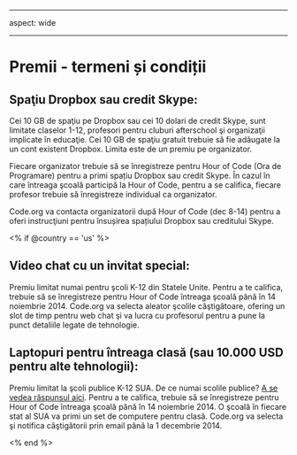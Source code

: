 * * *

aspect: wide

* * *

# Premii - termeni și condiții

## Spaţiu Dropbox sau credit Skype:

Cei 10 GB de spaţiu pe Dropbox sau cei 10 dolari de credit Skype, sunt limitate claselor 1-12, profesori pentru cluburi afterschool şi organizaţii implicate în educaţie. Cei 10 GB de spaţiu gratuit trebuie să fie adăugate la un cont existent Dropbox. Limita este de un premiu pe organizator.

Fiecare organizator trebuie să se înregistreze pentru Hour of Code (Ora de Programare) pentru a primi spațiu Dropbox sau credit Skype. În cazul în care întreaga şcoală participă la Hour of Code, pentru a se califica, fiecare profesor trebuie să înregistreze individual ca organizator.

Code.org va contacta organizatorii după Hour of Code (dec 8-14) pentru a oferi instrucţiuni pentru însușirea spațiului Dropbox sau creditului Skype.

<% if @country == 'us' %>

## Video chat cu un invitat special:

Premiu limitat numai pentru şcoli K-12 din Statele Unite. Pentru a te califica, trebuie să se înregistreze pentru Hour of Code întreaga şcoală până în 14 noiembrie 2014. Code.org va selecta aleator şcolile câştigătoare, ofering un slot de timp pentru web chat şi va lucra cu profesorul pentru a pune la punct detaliile legate de tehnologie.

## Laptopuri pentru întreaga clasă (sau 10.000 USD pentru alte tehnologii):

Premiu limitat la şcoli publice K-12 SUA. De ce numai scolile publice? [A se vedea răspunsul aici](http://www.hourofcode.com/us#faq). Pentru a te califica, trebuie să se înregistreze pentru Hour of Code întreaga şcoală până în 14 noiembrie 2014. O şcoală în fiecare stat al SUA va primi un set de computere pentru clasă. Code.org va selecta şi notifica câştigătorii prin email până la 1 decembrie 2014.

<% end %>